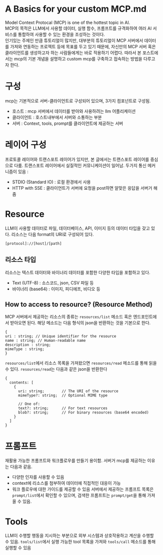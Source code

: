 # A Basics for your custom MCP.md

Model Context Protocal (MCP) is one of the hottest topic in AI.  
MCP의 목적은 LLM에서 사용할 데이터, 실행 함수, 프롬프트를 규격화하여 여러 AI 서비스를 통합하여 사용할 수 있는 환경을 조성하는 것이다.  
인기있는 주제인 만큼 튜토리얼이 많지만, 대부분의 튜토리얼이 MCP 서버에서 데이터를 가져와 연동하는 프로젝트 등에 목표를 두고 있기 때문에, 자신만의 MCP 서버 혹은 클라이언트를 생성하고자 하는 사람들에게는 바로 적용하기 어렵다.
따라서 본 포스트에서는 mcp의 기본 개념을 설명하고 custom mcp를 구축하고 접속하는 방법을 다루고자 한다.

# 구성
mcp는 기본적으로 서버-클라이언트로 구성되어 있으며, 3가지 컴포넌트로 구성됨.
- 호스트 : mcp 서버에서 데이터를 받아와 사용하려는 llm 어플리케이션
- 클라이언트 : 호스트내부에서 서버와 소통하는 부분
- 서버 : Context, tools, prompt를 클라이언트에 제공하는 서버

# 레이어 구성
프로토콜 레이어와 트랜스포트 레이어가 있지만, 본 글에서는 트랜스포트 레이어를 중심으로 다룸.
트랜스포트 레이어에서 실질적인 커뮤니케이션이 일어남. 
두가지 통신 메커니즘이 있음 : 
- STDIO (Standard IO) : 로컬 환경에서 사용
- HTTP with SSE : 클라이언트가 서버에 요청을 post하면 알맞은 응답을 서버거 해줌

# Resource
LLM이 사용할 데이터로 파일, 데이터베이스, API, 이미지 등의 데이터 타입을 갖고 있다.
리소스는 다음 format의 URI로 구성되어 있다. 
```
[protocol]://[host]/[path]
```
## 리소스 타입
리소스는 텍스트 데이터와 바이너리 데이터를 포함한 다양한 타입을 포함하고 있다.
- Text (UTF-8) : 소스코드, json, CSV 파일 등
- 바이너리 (base64) : 이미지, 피디에프, 비디오 등

## How to access to resource? (Resource Method)
MCP 서버에서 제공하는 리소스의 종류는 `resources/list` 메소드 혹은 엔드포인트에서 받아오면 된다. 
해당 메소드는 다음 형식의 json을 반환하는 것을 기본으로 한다.
```
{
uri : string; // Unique identifier for the resource
name : string; // Human-readable name
description : string;
mimeType : string; 
}
```
`resources/list`에서 리소스 목록을 가져왔으면 `resources/read` 메소드를 통해 읽을 수 있다.
`resources/read`는 다음과 같은 json을 반환한다
```
{
  contents: [
    {
      uri: string;        // The URI of the resource
      mimeType?: string;  // Optional MIME type

      // One of:
      text?: string;      // For text resources
      blob?: string;      // For binary resources (base64 encoded)
    }
  ]
}
```

# 프롬프트
재활용 가능한 프롬프트와 워크플로우를 만들기 용이함. 서버거 mcp를 제공하는 이유는 다음과 같음.
- 다양한 인자를 사용할 수 있음
- context에 리소스를 첨부하여 데이터에 직접적인 대응이 가능
- 워크 플로우에 대한 가이드를 제공할 수 있음
서버에서 제공하는 프롬프트 목록은 `prompt/list`에서 확인할 수 있으며, 검색한 프롬프트는 `prompt/get`을 통해 가져올 수 있음.

# Tools
LLM이 수행할 행동을 지시하는 부분으로 외부 시스템과 상호작용하고 계산을 수행할 수 있음.
`tools/list`에서 실행 가능한 tool 목록을 가져와 `tools/call` 메소드를 통해 실행할 수 있음



